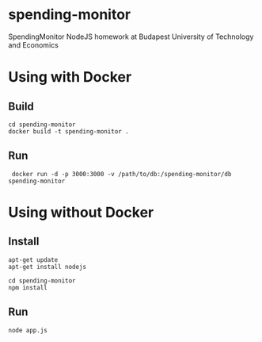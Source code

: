 # spending-monitor
SpendingMonitor NodeJS homework at Budapest University of Technology and Economics

# Using with Docker

## Build

    cd spending-monitor
    docker build -t spending-monitor .

## Run
    
     docker run -d -p 3000:3000 -v /path/to/db:/spending-monitor/db spending-monitor

# Using without Docker

## Install

    apt-get update
    apt-get install nodejs
    
    cd spending-monitor
    npm install

## Run
    
    node app.js
